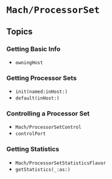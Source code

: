 # ``Mach/ProcessorSet``

## Topics

### Getting Basic Info

- ``owningHost``

### Getting Processor Sets

- ``init(named:inHost:)``
- ``default(inHost:)``

### Controlling a Processor Set

- ``Mach/ProcessorSetControl``
- ``controlPort``

### Getting Statistics

- ``Mach/ProcessorSetStatisticsFlavor``
- ``getStatistics(_:as:)``